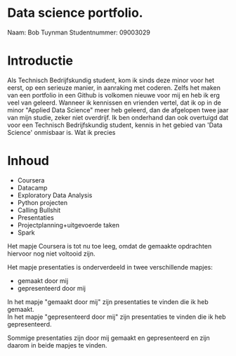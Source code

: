 # Data science portfolio. 
Naam: Bob Tuynman Studentnummer: 09003029

# Introductie
Als Technisch Bedrijfskundig student, kom ik sinds deze minor voor het eerst, op een serieuze manier, in aanraking met coderen. Zelfs het maken van een portfolio in een Github is volkomen nieuwe voor mij en heb ik erg veel van geleerd. Wanneer ik kennissen en vrienden vertel, dat ik op in de minor "Applied Data Science" meer heb geleerd, dan de afgelopen twee jaar van mijn studie, zeker niet overdrijf. Ik ben onderhand dan ook overtuigd dat voor een Technisch Bedrijfskundig student, kennis in het gebied van 'Data Science' onmisbaar is.
Wat ik precies

# Inhoud 
* Coursera  
* Datacamp
* Exploratory Data Analysis
* Python projecten  
* Calling Bullshit  
* Presentaties  
* Projectplanning+uitgevoerde taken
* Spark

Het mapje Coursera is tot nu toe leeg, omdat de gemaakte opdrachten hiervoor nog niet voltooid zijn.  
  
Het mapje presentaties is onderverdeeld in twee verschillende mapjes:  
* gemaakt door mij  
* gepresenteerd door mij  
  
In het mapje "gemaakt door mij" zijn presentaties te vinden die ik heb gemaakt.  
In het mapje "gepresenteerd door mij" zijn presentaties te vinden die ik heb gepresenteerd.  
  
Sommige presentaties zijn door mij gemaakt en gepresenteerd en zijn daarom in beide mapjes te vinden.  
 

